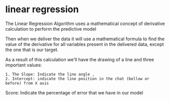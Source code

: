 # linear regression
The Linear Regression Algorithm uses a mathematical concept of derivative calculation to perform the predictive model

Then when we deliver the data it will use a mathematical formula to find the value of the derivative for all variables present in the delivered data, except the one that is our target.

As a result of this calculation we'll have the drawing of a line and three important values: 

	1. The Slope: Indicate the line angle , 
	2. Intercept: indicate the line position in the chat (bellow or before) from X axis
Score: Indicate the percentage of error that we have in our model 